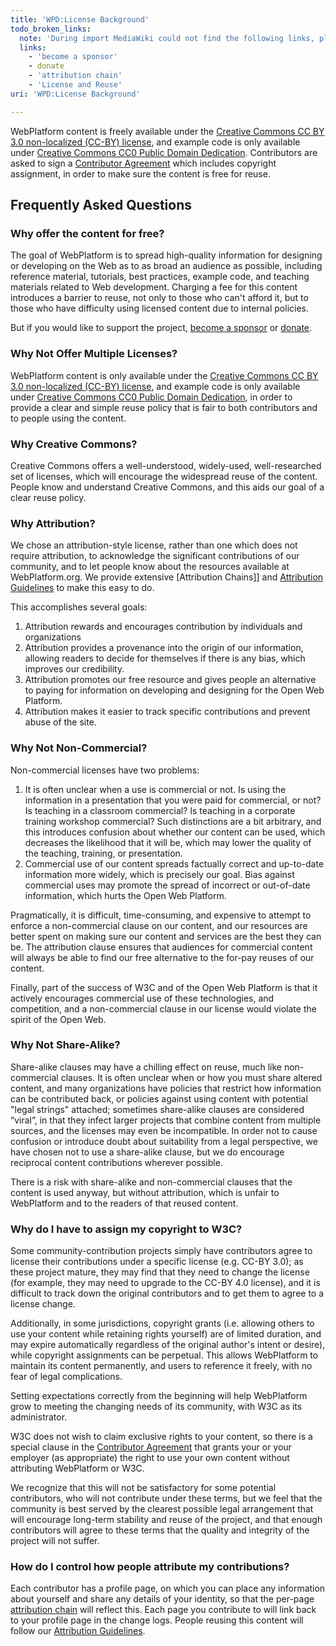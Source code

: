 ```yaml
---
title: 'WPD:License Background'
todo_broken_links:
  note: 'During import MediaWiki could not find the following links, please fix and adjust this list.'
  links:
    - 'become a sponsor'
    - donate
    - 'attribution chain'
    - 'License and Reuse'
uri: 'WPD:License Background'

---
```

WebPlatform content is freely available under the [Creative Commons CC BY 3.0 non-localized (CC-BY) license](http://creativecommons.org/licenses/by/3.0/), and example code is only available under [Creative Commons CC0 Public Domain Dedication](http://creativecommons.org/publicdomain/zero/1.0/). Contributors are asked to sign a [Contributor Agreement](/WPD:Contributor_Agreement) which includes copyright assignment, in order to make sure the content is free for reuse.

## Frequently Asked Questions

### Why offer the content for free?

The goal of WebPlatform is to spread high-quality information for designing or developing on the Web as to as broad an audience as possible, including reference material, tutorials, best practices, example code, and teaching materials related to Web development. Charging a fee for this content introduces a barrier to reuse, not only to those who can't afford it, but to those who have difficulty using licensed content due to internal policies.

But if you would like to support the project, [become a sponsor](/w/index.php?title=become_a_sponsor&action=edit&redlink=1) or [donate](/w/index.php?title=donate&action=edit&redlink=1).

### Why Not Offer Multiple Licenses?

WebPlatform content is only available under the [Creative Commons CC BY 3.0 non-localized (CC-BY) license](http://creativecommons.org/licenses/by/3.0/), and example code is only available under [Creative Commons CC0 Public Domain Dedication](http://creativecommons.org/publicdomain/zero/1.0/), in order to provide a clear and simple reuse policy that is fair to both contributors and to people using the content.

### Why Creative Commons?

Creative Commons offers a well-understood, widely-used, well-researched set of licenses, which will encourage the widespread reuse of the content. People know and understand Creative Commons, and this aids our goal of a clear reuse policy.

### Why Attribution?

We chose an attribution-style license, rather than one which does not require attribution, to acknowledge the significant contributions of our community, and to let people know about the resources available at WebPlatform.org. We provide extensive [Attribution Chains]] and [Attribution Guidelines](/WPD:License_and_Reuse#How_should_I_attribute_the_project.3F) to make this easy to do.

This accomplishes several goals:

1.  Attribution rewards and encourages contribution by individuals and organizations
2.  Attribution provides a provenance into the origin of our information, allowing readers to decide for themselves if there is any bias, which improves our credibility.
3.  Attribution promotes our free resource and gives people an alternative to paying for information on developing and designing for the Open Web Platform.
4.  Attribution makes it easier to track specific contributions and prevent abuse of the site.

### Why Not Non-Commercial?

Non-commercial licenses have two problems:

1.  It is often unclear when a use is commercial or not. Is using the information in a presentation that you were paid for commercial, or not? Is teaching in a classroom commercial? Is teaching in a corporate training workshop commercial? Such distinctions are a bit arbitrary, and this introduces confusion about whether our content can be used, which decreases the likelihood that it will be, which may lower the quality of the teaching, training, or presentation.
2.  Commercial use of our content spreads factually correct and up-to-date information more widely, which is precisely our goal. Bias against commercial uses may promote the spread of incorrect or out-of-date information, which hurts the Open Web Platform.

Pragmatically, it is difficult, time-consuming, and expensive to attempt to enforce a non-commercial clause on our content, and our resources are better spent on making sure our content and services are the best they can be. The attribution clause ensures that audiences for commercial content will always be able to find our free alternative to the for-pay reuses of our content.

Finally, part of the success of W3C and of the Open Web Platform is that it actively encourages commercial use of these technologies, and competition, and a non-commercial clause in our license would violate the spirit of the Open Web.

### Why Not Share-Alike?

Share-alike clauses may have a chilling effect on reuse, much like non-commercial clauses. It is often unclear when or how you must share altered content, and many organizations have policies that restrict how information can be contributed back, or policies against using content with potential "legal strings" attached; sometimes share-alike clauses are considered “viral”, in that they infect larger projects that combine content from multiple sources, and the licenses may even be incompatible. In order not to cause confusion or introduce doubt about suitability from a legal perspective, we have chosen not to use a share-alike clause, but we do encourage reciprocal content contributions wherever possible.

There is a risk with share-alike and non-commercial clauses that the content is used anyway, but without attribution, which is unfair to WebPlatform and to the readers of that reused content.

### Why do I have to assign my copyright to W3C?

Some community-contribution projects simply have contributors agree to license their contributions under a specific license (e.g. CC-BY 3.0); as these project mature, they may find that they need to change the license (for example, they may need to upgrade to the CC-BY 4.0 license), and it is difficult to track down the original contributors and to get them to agree to a license change.

Additionally, in some jurisdictions, copyright grants (i.e. allowing others to use your content while retaining rights yourself) are of limited duration, and may expire automatically regardless of the original author's intent or desire), while copyright assignments can be perpetual. This allows WebPlatform to maintain its content permanently, and users to reference it freely, with no fear of legal complications.

Setting expectations correctly from the beginning will help WebPlatform grow to meeting the changing needs of its community, with W3C as its administrator.

W3C does not wish to claim exclusive rights to your content, so there is a special clause in the [Contributor Agreement](/Contributor_Agreement) that grants your or your employer (as appropriate) the right to use your own content without attributing WebPlatform or W3C.

We recognize that this will not be satisfactory for some potential contributors, who will not contribute under these terms, but we feel that the community is best served by the clearest possible legal arrangement that will encourage long-term stability and reuse of the project, and that enough contributors will agree to these terms that the quality and integrity of the project will not suffer.

### How do I control how people attribute my contributions?

Each contributor has a profile page, on which you can place any information about yourself and share any details of your identity, so that the per-page [attribution chain](/w/index.php?title=attribution_chain&action=edit&redlink=1) will reflect this. Each page you contribute to will link back to your profile page in the change logs. People reusing this content will follow our [Attribution Guidelines](/w/index.php?title=License_and_Reuse&action=edit&redlink=1).
